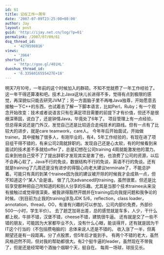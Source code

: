 ```yaml
---
id: 61
title: 记在工作一周年
date: '2007-07-09T23:25:00+08:00'
author: Jay
layout: post
guid: 'http://ijay.net.cn/log/?p=61'
permalink: /2007/07/09/61
dsq_thread_id:
    - '4270598816'
views:
    - '3964'
shorturl:
    - 'http://goo.gl/40iHL'
duoshuo_thread_id:
    - '6.3356016555427E+18'
---
```


明天7月10号，一年前的这个时候加入的群硕。不知不觉就攒了一年工作经验了。
这一年干得还算凑和吧。技术上Java这块儿长进得不多，觉得有点到极限的感觉，再深貌似只能去研究JVM了；另一方面脑子里不再唯Java独尊，开始愿意去接触一下C++的东西，也试着去了解一下脚本语言，比如Perl，Ruby；有一个观念开始改变：技术或者说语言只有在满足项目需要的前提下才有价值，但还不是很根深蒂固，说白了，还是钟情Java，毕竟处了6年了。
项目管理上有一点经验，但总得来说还是门外汉，发觉自己还是比较适合走纯技术的路线。但有一点有了比较大的进步，就是care teamwork，care人。
今年年后开始面试，开始做trainer。其中接触了很多人，有刚毕业的，有4，5年工作经验的，有现在进了项目组干得不错的，有来公司2周就辞职的。发现自己还是心太软，有的时候看到来面试的技术差不多就给offer了，总是幻想在公司training 4周就能激发他的潜力。后来到他自己受不了了提出辞职才发现其实是害了他，也浪费了公司的资源，以后不会再心软了，Java不行的免谈，数据结构不行的免谈，英语不行的免谈。还有就是training了几周还是没有进步的得狠心向老大建议terminate了，不能总护着。可能只有真的到某个trainee因为我的建议被开除的时候我才会成熟一点，但不知道这个“某人”会是谁。
做了几次advanced的training，虽然很累，但还是比较享受那种把自己所知道的和别人分享的乐趣。尤其是当那个技术trainee从来没有接触过或觉得很深奥，被我讲得豁然开朗并在training后向我提问题和我争论的时候。（到目前为止我的training涉及JDK 5/6，reflection，class loader，annotation，thread，OO，有谁有兴趣的可以参加，公司内部价免费，外部价500一小时，学生半价）。
去了趟芝加哥出差，总的感觉就是车多，人少，干什么都上税，牛排不错，汉堡不错，cheese不错，建筑很牛逼。
还有就是交了一些不错的朋友，可能因为大家都毕业不久，没有什么心眼，能谈得开，还有就是因为干IT这个行当的（不包括攒电脑的）总体来说人还是不错的。
收入涨了一半，但离期望还是有一段距离。分了点股票，但5年后才能到手。
有两个不错的老大，虽然风格迥然不同，但对我的帮助都很大。有2个挺牛逼的leader，虽然现在不带我了，但是还是经常喝个酒抽个烟聊个天，挺自在。
每周一场球，球技见长。